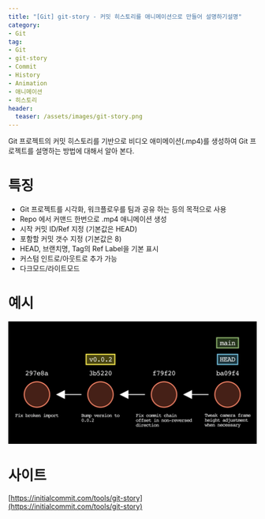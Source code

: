 ```yaml
---
title: "[Git] git-story - 커밋 히스토리를 애니메이션으로 만들어 설명하기설명"
category: 
- Git
tag:
- Git
- git-story
- Commit
- History
- Animation
- 애니메이션
- 히스토리
header:
  teaser: /assets/images/git-story.png
---
```


Git 프로젝트의 커밋 히스토리를 기반으로 비디오 애미메이션(.mp4)를 생성하여 Git 프로젝트를 설명하는 방법에 대해서 알아 본다.

# 특징

* Git 프로젝트를 시각화, 워크플로우를 팀과 공유 하는 등의 목적으로 사용
* Repo 에서 커맨드 한번으로 .mp4 애니메이션 생성
 * 시작 커밋 ID/Ref 지정 (기본값은 HEAD)
 * 포함할 커밋 갯수 지정 (기본값은 8)
 * HEAD, 브랜치명, Tag의 Ref Label을 기본 표시
* 커스텀 인트로/아웃트로 추가 가능
* 다크모드/라이트모드

# 예시

![](/assets/images/git-story.png)

# 사이트

[https://initialcommit.com/tools/git-story](https://initialcommit.com/tools/git-story)
